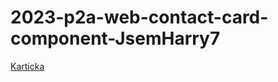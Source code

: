 ﻿# 2023-p2a-web-contact-card-component-JsemHarry7
[Karticka](https://pslib-cz.github.io/2023-p2a-web-contact-card-component-JsemHarry7/)
